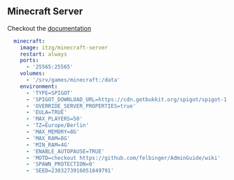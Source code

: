 ## Minecraft Server
Checkout the [documentation](https://github.com/itzg/docker-minecraft-server/blob/master/README.md)
```yml
  minecraft:
    image: itzg/minecraft-server
    restart: always
    ports:
      - '25565:25565'
    volumes:
      - '/srv/games/minecraft:/data'
    environment:
      - 'TYPE=SPIGOT'
      - 'SPIGOT_DOWNLOAD_URL=https://cdn.getbukkit.org/spigot/spigot-1.16.3.jar'
      - 'OVERRIDE_SERVER_PROPERTIES=true'
      - 'EULA=TRUE'
      - 'MAX_PLAYERS=50'
      - 'TZ=Europe/Berlin'
      - 'MAX_MEMORY=8G'
      - 'MAX_RAM=8G'
      - 'MIN_RAM=4G'
      - 'ENABLE_AUTOPAUSE=TRUE'
      - 'MOTD=checkout https://github.com/felbinger/AdminGuide/wiki'
      - 'SPAWN_PROTECTION=0'
      - 'SEED=2303273916051849791'
```

